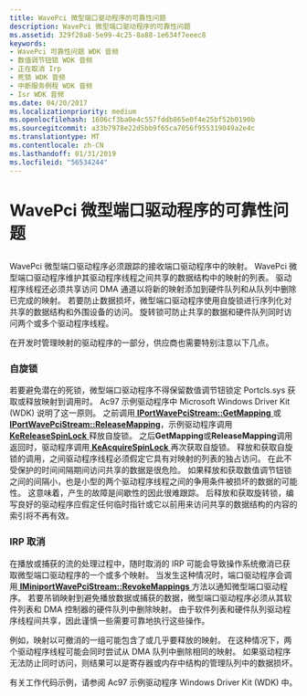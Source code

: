 ```yaml
---
title: WavePci 微型端口驱动程序的可靠性问题
description: WavePci 微型端口驱动程序的可靠性问题
ms.assetid: 329f28a8-5e99-4c25-8a88-1e634f7eeec8
keywords:
- WavePci 可靠性问题 WDK 音频
- 数值调节钮锁 WDK 音频
- 正在取消 Irp
- 死锁 WDK 音频
- 中断服务例程 WDK 音频
- Isr WDK 音频
ms.date: 04/20/2017
ms.localizationpriority: medium
ms.openlocfilehash: 1606cf3ba0e4c557fddb865e0f4e25bf52b0190b
ms.sourcegitcommit: a33b7978e22d5bb9f65ca7056f955319049a2e4c
ms.translationtype: MT
ms.contentlocale: zh-CN
ms.lasthandoff: 01/31/2019
ms.locfileid: "56534244"
---
```

# <a name="reliability-issues-for-a-wavepci-miniport-driver"></a>WavePci 微型端口驱动程序的可靠性问题


## <span id="reliability_issues_for_a_wavepci_miniport_driver"></span><span id="RELIABILITY_ISSUES_FOR_A_WAVEPCI_MINIPORT_DRIVER"></span>


WavePci 微型端口驱动程序必须跟踪的接收端口驱动程序中的映射。 WavePci 微型端口驱动程序维护其驱动程序线程之间共享的数据结构中的映射的列表。 驱动程序线程还必须共享访问 DMA 通道以将新的映射添加到硬件队列和从队列中删除已完成的映射。 若要防止数据损坏，微型端口驱动程序使用自旋锁进行序列化对共享的数据结构和外围设备的访问。 旋转锁可防止共享的数据和硬件队列同时访问两个或多个驱动程序线程。

在开发时管理映射的驱动程序的一部分，供应商也需要特别注意以下几点。

### <a name="span-idspinlocksspanspan-idspinlocksspanspan-idspinlocksspanspin-locks"></a><span id="Spin_Locks"></span><span id="spin_locks"></span><span id="SPIN_LOCKS"></span>自旋锁

若要避免潜在的死锁，微型端口驱动程序不得保留数值调节钮锁定 Portcls.sys 获取或释放映射到调用时。 Ac97 示例驱动程序中 Microsoft Windows Driver Kit (WDK) 说明了这一原则。 之前调用[ **IPortWavePciStream::GetMapping** ](https://msdn.microsoft.com/library/windows/hardware/ff536909)或[ **IPortWavePciStream::ReleaseMapping**](https://msdn.microsoft.com/library/windows/hardware/ff536911)，示例驱动程序调用[ **KeReleaseSpinLock** ](https://msdn.microsoft.com/library/windows/hardware/ff553145)释放自旋锁。 之后**GetMapping**或**ReleaseMapping**调用返回时，驱动程序调用[ **KeAcquireSpinLock** ](https://msdn.microsoft.com/library/windows/hardware/ff551917)再次获取自旋锁。 释放和获取自旋锁的调用，之间驱动程序线程必须假定它具有对映射的列表的独占访问。 在此不受保护的时间间隔期间访问共享的数据是很危险。 如果释放和获取数值调节钮锁之间的间隔小，也是小型的两个驱动程序线程之间的争用条件被损坏的数据的可能性。 这意味着，产生的故障是间歇性的因此很难跟踪。 后释放和获取旋转锁，编写良好的驱动程序应假定任何临时指针或它以前用来访问共享的数据结构的内容的索引将不再有效。

### <a name="span-idirpcancellationspanspan-idirpcancellationspanspan-idirpcancellationspanirp-cancellation"></a><span id="IRP_Cancellation"></span><span id="irp_cancellation"></span><span id="IRP_CANCELLATION"></span>IRP 取消

在播放或捕获的流的处理过程中，随时取消的 IRP 可能会导致操作系统撤消已获取微型端口驱动程序的一个或多个映射。 当发生这种情况时，端口驱动程序会调用[ **IMiniportWavePciStream::RevokeMappings** ](https://msdn.microsoft.com/library/windows/hardware/ff536730)方法以通知微型端口驱动程序。 若要吊销映射到避免播放数据或捕获的数据，微型端口驱动程序必须从其软件列表和 DMA 控制器的硬件队列中删除映射。 由于软件列表和硬件队列驱动程序线程间共享，因此谨慎一些需要可靠地执行这些操作。

例如，映射以可撤消的一组可能包含了或几乎要释放的映射。 在这种情况下，两个驱动程序线程可能会同时尝试从 DMA 队列中删除相同的映射。 如果驱动程序无法防止同时访问，则结果可以是寄存器或内存中结构的管理队列中的数据损坏。

有关工作代码示例，请参阅 Ac97 示例驱动程序 Windows Driver Kit (WDK) 中。

 

 




